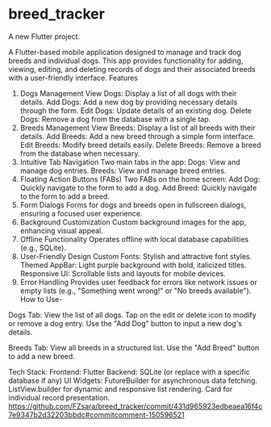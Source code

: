 # breed_tracker

A new Flutter project.

A Flutter-based mobile application designed to manage and track dog breeds and individual dogs. This app provides functionality for adding, viewing, editing, and deleting records of dogs and their associated breeds with a user-friendly interface.
Features
1. Dogs Management
View Dogs: Display a list of all dogs with their details.
Add Dogs: Add a new dog by providing necessary details through the form.
Edit Dogs: Update details of an existing dog.
Delete Dogs: Remove a dog from the database with a single tap.
2. Breeds Management
View Breeds: Display a list of all breeds with their details.
Add Breeds: Add a new breed through a simple form interface.
Edit Breeds: Modify breed details easily.
Delete Breeds: Remove a breed from the database when necessary.
3. Intuitive Tab Navigation
Two main tabs in the app:
Dogs: View and manage dog entries.
Breeds: View and manage breed entries.
4. Floating Action Buttons (FABs)
Two FABs on the home screen:
Add Dog: Quickly navigate to the form to add a dog.
Add Breed: Quickly navigate to the form to add a breed.
5. Form Dialogs
Forms for dogs and breeds open in fullscreen dialogs, ensuring a focused user experience.
6. Background Customization
Custom background images for the app, enhancing visual appeal.
7. Offline Functionality
Operates offline with local database capabilities (e.g., SQLite).
8. User-Friendly Design
Custom Fonts: Stylish and attractive font styles.
Themed AppBar: Light purple background with bold, italicized titles.
Responsive UI: Scrollable lists and layouts for mobile devices.
9. Error Handling
Provides user feedback for errors like network issues or empty lists (e.g., "Something went wrong!" or "No breeds available").
How to Use-

Dogs Tab:
View the list of all dogs.
Tap on the edit or delete icon to modify or remove a dog entry.
Use the "Add Dog" button to input a new dog's details.

Breeds Tab:
View all breeds in a structured list.
Use the "Add Breed" button to add a new breed.

Tech Stack:
Frontend: Flutter
Backend: SQLite (or replace with a specific database if any)
UI Widgets:
FutureBuilder for asynchronous data fetching.
ListView.builder for dynamic and responsive list rendering.
Card for individual record presentation.
https://github.com/FZsara/breed_tracker/commit/431d965923edbeaea16f4c7e9347b2d32203bbdc#commitcomment-150596521
